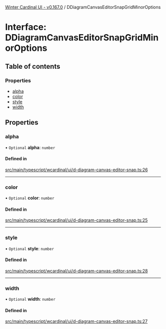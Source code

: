[Winter Cardinal UI - v0.167.0](../index.md) / DDiagramCanvasEditorSnapGridMinorOptions

# Interface: DDiagramCanvasEditorSnapGridMinorOptions

## Table of contents

### Properties

- [alpha](DDiagramCanvasEditorSnapGridMinorOptions.md#alpha)
- [color](DDiagramCanvasEditorSnapGridMinorOptions.md#color)
- [style](DDiagramCanvasEditorSnapGridMinorOptions.md#style)
- [width](DDiagramCanvasEditorSnapGridMinorOptions.md#width)

## Properties

### alpha

• `Optional` **alpha**: `number`

#### Defined in

[src/main/typescript/wcardinal/ui/d-diagram-canvas-editor-snap.ts:26](https://github.com/winter-cardinal/winter-cardinal-ui/blob/v0.167.0/src/main/typescript/wcardinal/ui/d-diagram-canvas-editor-snap.ts#L26)

___

### color

• `Optional` **color**: `number`

#### Defined in

[src/main/typescript/wcardinal/ui/d-diagram-canvas-editor-snap.ts:25](https://github.com/winter-cardinal/winter-cardinal-ui/blob/v0.167.0/src/main/typescript/wcardinal/ui/d-diagram-canvas-editor-snap.ts#L25)

___

### style

• `Optional` **style**: `number`

#### Defined in

[src/main/typescript/wcardinal/ui/d-diagram-canvas-editor-snap.ts:28](https://github.com/winter-cardinal/winter-cardinal-ui/blob/v0.167.0/src/main/typescript/wcardinal/ui/d-diagram-canvas-editor-snap.ts#L28)

___

### width

• `Optional` **width**: `number`

#### Defined in

[src/main/typescript/wcardinal/ui/d-diagram-canvas-editor-snap.ts:27](https://github.com/winter-cardinal/winter-cardinal-ui/blob/v0.167.0/src/main/typescript/wcardinal/ui/d-diagram-canvas-editor-snap.ts#L27)
